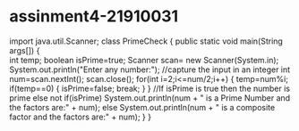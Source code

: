 # assinment4-21910031
import java.util.Scanner;
class PrimeCheck
{
   public static void main(String args[])
   {		
	int temp;
	boolean isPrime=true;
	Scanner scan= new Scanner(System.in);
	System.out.println("Enter any number:");
	//capture the input in an integer
	int num=scan.nextInt();
        scan.close();
	for(int i=2;i<=num/2;i++)
	{
           temp=num%i;
	   if(temp==0)
	   {
	      isPrime=false;
	      break;
	   }
	}
	//If isPrime is true then the number is prime else not
	if(isPrime)
	   System.out.println(num + " is a Prime Number and the factors are:" + num);
	else
	   System.out.println(num + " is a composite factor and the factors are:" + num);
   }
}
